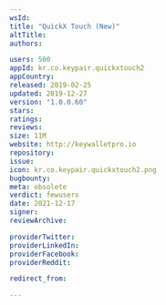 ```yaml
---
wsId: 
title: "QuickX Touch (New)"
altTitle: 
authors:

users: 500
appId: kr.co.keypair.quickxtouch2
appCountry: 
released: 2019-02-25
updated: 2019-12-27
version: "1.0.0.60"
stars: 
ratings: 
reviews: 
size: 11M
website: http://keywalletpro.io
repository: 
issue: 
icon: kr.co.keypair.quickxtouch2.png
bugbounty: 
meta: obsolete
verdict: fewusers
date: 2021-12-17
signer: 
reviewArchive:

providerTwitter: 
providerLinkedIn: 
providerFacebook: 
providerReddit: 

redirect_from:

---
```


